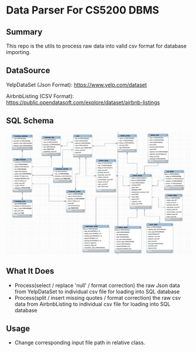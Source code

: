 # Data Parser For CS5200 DBMS

## Summary

This repo is the utils to process raw data into valid csv format for database 
importing.

## DataSource

YelpDataSet (Json Format): https://www.yelp.com/dataset

AirbnbListing (CSV Format): https://public.opendatasoft.com/explore/dataset/airbnb-listings

## SQL Schema

![SQL_Schema](reources/SQL_Schema.png)

## What It Does

- Process(select / replace 'null' / format correction) the raw Json data from 
YelpDataSet to individual csv file for loading into SQL database
- Process(split / insert missing quotes / format correction) the raw csv data from 
  AirbnbListing to individual csv file for loading into SQL database
  
## Usage

- Change corresponding input file path in relative class.


